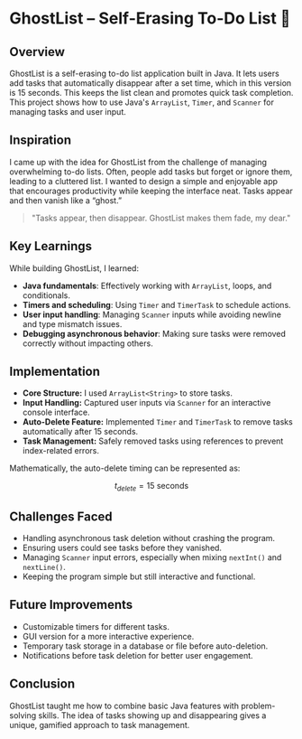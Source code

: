 # GhostList – Self-Erasing To-Do List 👻

## Overview
GhostList is a self-erasing to-do list application built in Java. It lets users add tasks that automatically disappear after a set time, which in this version is 15 seconds. This keeps the list clean and promotes quick task completion. This project shows how to use Java's `ArrayList`, `Timer`, and `Scanner` for managing tasks and user input.

## Inspiration
I came up with the idea for GhostList from the challenge of managing overwhelming to-do lists. Often, people add tasks but forget or ignore them, leading to a cluttered list. I wanted to design a simple and enjoyable app that encourages productivity while keeping the interface neat. Tasks appear and then vanish like a “ghost.”

> "Tasks appear, then disappear. GhostList makes them fade, my dear."

## Key Learnings
While building GhostList, I learned:

- **Java fundamentals**: Effectively working with `ArrayList`, loops, and conditionals.  
- **Timers and scheduling**: Using `Timer` and `TimerTask` to schedule actions.  
- **User input handling**: Managing `Scanner` inputs while avoiding newline and type mismatch issues.  
- **Debugging asynchronous behavior**: Making sure tasks were removed correctly without impacting others.

## Implementation
- **Core Structure:** I used `ArrayList<String>` to store tasks.  
- **Input Handling:** Captured user inputs via `Scanner` for an interactive console interface.  
- **Auto-Delete Feature:** Implemented `Timer` and `TimerTask` to remove tasks automatically after 15 seconds.  
- **Task Management:** Safely removed tasks using references to prevent index-related errors.  

Mathematically, the auto-delete timing can be represented as:  

$$
t_{delete} = 15 \text{ seconds}
$$

## Challenges Faced
- Handling asynchronous task deletion without crashing the program.  
- Ensuring users could see tasks before they vanished.  
- Managing `Scanner` input errors, especially when mixing `nextInt()` and `nextLine()`.  
- Keeping the program simple but still interactive and functional.

## Future Improvements
- Customizable timers for different tasks.  
- GUI version for a more interactive experience.  
- Temporary task storage in a database or file before auto-deletion.  
- Notifications before task deletion for better user engagement.

## Conclusion
GhostList taught me how to combine basic Java features with problem-solving skills. The idea of tasks showing up and disappearing gives a unique, gamified approach to task management.
